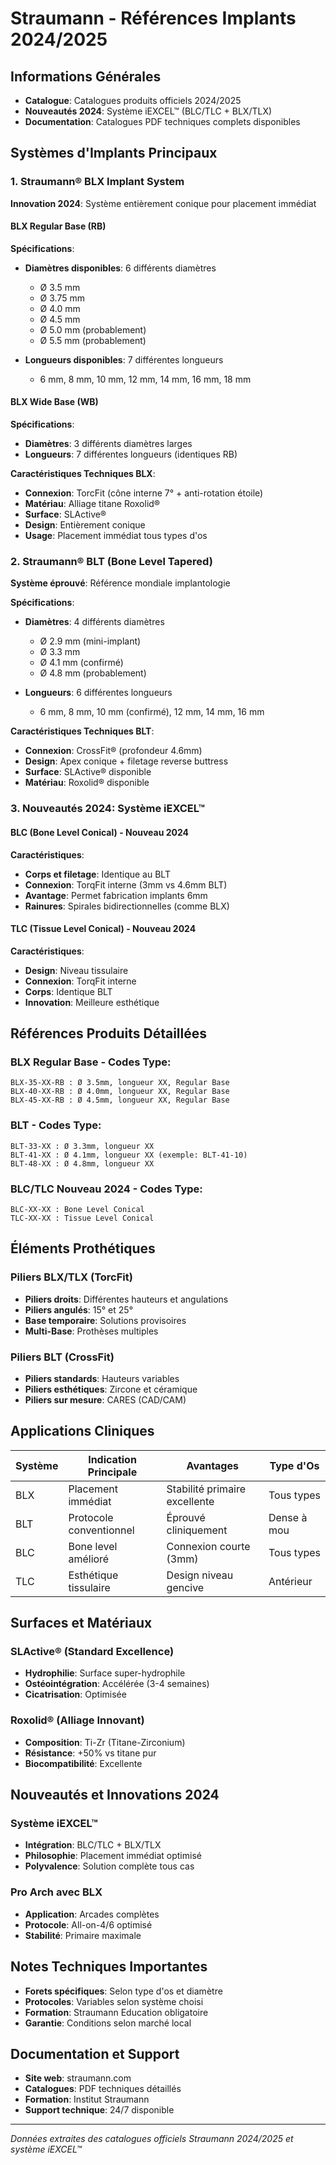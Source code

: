 # Straumann - Références Implants 2024/2025

## Informations Générales
- **Catalogue**: Catalogues produits officiels 2024/2025
- **Nouveautés 2024**: Système iEXCEL™ (BLC/TLC + BLX/TLX)
- **Documentation**: Catalogues PDF techniques complets disponibles

## Systèmes d'Implants Principaux

### 1. Straumann® BLX Implant System
**Innovation 2024**: Système entièrement conique pour placement immédiat

#### BLX Regular Base (RB)
**Spécifications**:
- **Diamètres disponibles**: 6 différents diamètres
  - Ø 3.5 mm
  - Ø 3.75 mm  
  - Ø 4.0 mm
  - Ø 4.5 mm
  - Ø 5.0 mm (probablement)
  - Ø 5.5 mm (probablement)

- **Longueurs disponibles**: 7 différentes longueurs
  - 6 mm, 8 mm, 10 mm, 12 mm, 14 mm, 16 mm, 18 mm

#### BLX Wide Base (WB)
**Spécifications**:
- **Diamètres**: 3 différents diamètres larges
- **Longueurs**: 7 différentes longueurs (identiques RB)

**Caractéristiques Techniques BLX**:
- **Connexion**: TorcFit (cône interne 7° + anti-rotation étoile)
- **Matériau**: Alliage titane Roxolid®
- **Surface**: SLActive®
- **Design**: Entièrement conique
- **Usage**: Placement immédiat tous types d'os

### 2. Straumann® BLT (Bone Level Tapered)
**Système éprouvé**: Référence mondiale implantologie

**Spécifications**:
- **Diamètres**: 4 différents diamètres
  - Ø 2.9 mm (mini-implant)
  - Ø 3.3 mm
  - Ø 4.1 mm (confirmé)
  - Ø 4.8 mm (probablement)

- **Longueurs**: 6 différentes longueurs
  - 6 mm, 8 mm, 10 mm (confirmé), 12 mm, 14 mm, 16 mm

**Caractéristiques Techniques BLT**:
- **Connexion**: CrossFit® (profondeur 4.6mm)
- **Design**: Apex conique + filetage reverse buttress
- **Surface**: SLActive® disponible
- **Matériau**: Roxolid® disponible

### 3. Nouveautés 2024: Système iEXCEL™

#### BLC (Bone Level Conical) - Nouveau 2024
**Caractéristiques**:
- **Corps et filetage**: Identique au BLT
- **Connexion**: TorqFit interne (3mm vs 4.6mm BLT)
- **Avantage**: Permet fabrication implants 6mm
- **Rainures**: Spirales bidirectionnelles (comme BLX)

#### TLC (Tissue Level Conical) - Nouveau 2024
**Caractéristiques**:
- **Design**: Niveau tissulaire
- **Connexion**: TorqFit interne
- **Corps**: Identique BLT
- **Innovation**: Meilleure esthétique

## Références Produits Détaillées

### BLX Regular Base - Codes Type:
```
BLX-35-XX-RB : Ø 3.5mm, longueur XX, Regular Base
BLX-40-XX-RB : Ø 4.0mm, longueur XX, Regular Base  
BLX-45-XX-RB : Ø 4.5mm, longueur XX, Regular Base
```

### BLT - Codes Type:
```
BLT-33-XX : Ø 3.3mm, longueur XX
BLT-41-XX : Ø 4.1mm, longueur XX (exemple: BLT-41-10)
BLT-48-XX : Ø 4.8mm, longueur XX
```

### BLC/TLC Nouveau 2024 - Codes Type:
```
BLC-XX-XX : Bone Level Conical
TLC-XX-XX : Tissue Level Conical
```

## Éléments Prothétiques

### Piliers BLX/TLX (TorcFit)
- **Piliers droits**: Différentes hauteurs et angulations
- **Piliers angulés**: 15° et 25°
- **Base temporaire**: Solutions provisoires
- **Multi-Base**: Prothèses multiples

### Piliers BLT (CrossFit)
- **Piliers standards**: Hauteurs variables
- **Piliers esthétiques**: Zircone et céramique
- **Piliers sur mesure**: CARES (CAD/CAM)

## Applications Cliniques

| Système | Indication Principale | Avantages | Type d'Os |
|---------|----------------------|-----------|-----------|
| BLX | Placement immédiat | Stabilité primaire excellente | Tous types |
| BLT | Protocole conventionnel | Éprouvé cliniquement | Dense à mou |
| BLC | Bone level amélioré | Connexion courte (3mm) | Tous types |
| TLC | Esthétique tissulaire | Design niveau gencive | Antérieur |

## Surfaces et Matériaux

### SLActive® (Standard Excellence)
- **Hydrophilie**: Surface super-hydrophile
- **Ostéointégration**: Accélérée (3-4 semaines)
- **Cicatrisation**: Optimisée

### Roxolid® (Alliage Innovant)
- **Composition**: Ti-Zr (Titane-Zirconium)
- **Résistance**: +50% vs titane pur
- **Biocompatibilité**: Excellente

## Nouveautés et Innovations 2024

### Système iEXCEL™
- **Intégration**: BLC/TLC + BLX/TLX
- **Philosophie**: Placement immédiat optimisé
- **Polyvalence**: Solution complète tous cas

### Pro Arch avec BLX
- **Application**: Arcades complètes
- **Protocole**: All-on-4/6 optimisé
- **Stabilité**: Primaire maximale

## Notes Techniques Importantes
- **Forets spécifiques**: Selon type d'os et diamètre
- **Protocoles**: Variables selon système choisi
- **Formation**: Straumann Education obligatoire
- **Garantie**: Conditions selon marché local

## Documentation et Support
- **Site web**: straumann.com
- **Catalogues**: PDF techniques détaillés
- **Formation**: Institut Straumann
- **Support technique**: 24/7 disponible

---
*Données extraites des catalogues officiels Straumann 2024/2025 et système iEXCEL™*
